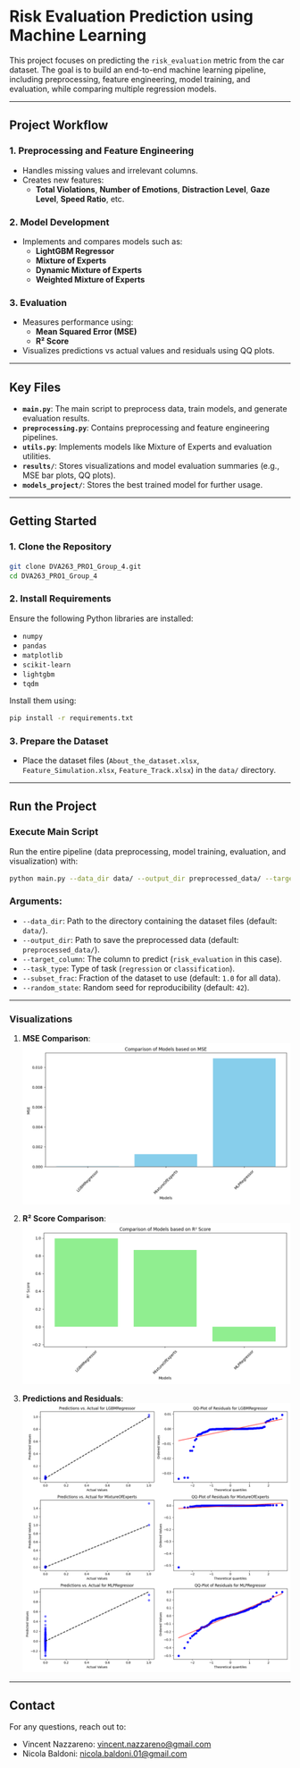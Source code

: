 # **Risk Evaluation Prediction using Machine Learning**

This project focuses on predicting the `risk_evaluation` metric from the car dataset. The goal is to build an end-to-end machine learning pipeline, including preprocessing, feature engineering, model training, and evaluation, while comparing multiple regression models.

---

## **Project Workflow**

### 1. **Preprocessing and Feature Engineering**
- Handles missing values and irrelevant columns.
- Creates new features:
  - **Total Violations**, **Number of Emotions**, **Distraction Level**, **Gaze Level**, **Speed Ratio**, etc.
  
### 2. **Model Development**
- Implements and compares models such as:
  - **LightGBM Regressor**
  - **Mixture of Experts**
  - **Dynamic Mixture of Experts**
  - **Weighted Mixture of Experts**

### 3. **Evaluation**
- Measures performance using:
  - **Mean Squared Error (MSE)**
  - **R² Score**
- Visualizes predictions vs actual values and residuals using QQ plots.

---

## **Key Files**

- **`main.py`**: The main script to preprocess data, train models, and generate evaluation results.
- **`preprocessing.py`**: Contains preprocessing and feature engineering pipelines.
- **`utils.py`**: Implements models like Mixture of Experts and evaluation utilities.
- **`results/`**: Stores visualizations and model evaluation summaries (e.g., MSE bar plots, QQ plots).
- **`models_project/`**: Stores the best trained model for further usage.

---

## **Getting Started**

### **1. Clone the Repository**
```bash
git clone DVA263_PRO1_Group_4.git
cd DVA263_PRO1_Group_4
```

### **2. Install Requirements**
Ensure the following Python libraries are installed:
- `numpy`
- `pandas`
- `matplotlib`
- `scikit-learn`
- `lightgbm`
- `tqdm`

Install them using:
```bash
pip install -r requirements.txt
```

### **3. Prepare the Dataset**
- Place the dataset files (`About_the_dataset.xlsx`, `Feature_Simulation.xlsx`, `Feature_Track.xlsx`) in the `data/` directory.

---

## **Run the Project**

### **Execute Main Script**
Run the entire pipeline (data preprocessing, model training, evaluation, and visualization) with:
```bash
python main.py --data_dir data/ --output_dir preprocessed_data/ --target_column risk_evaluation --task_type regression --subset_frac 1.0 --random_state 42
```

### **Arguments:**
- `--data_dir`: Path to the directory containing the dataset files (default: `data/`).
- `--output_dir`: Path to save the preprocessed data (default: `preprocessed_data/`).
- `--target_column`: The column to predict (`risk_evaluation` in this case).
- `--task_type`: Type of task (`regression` or `classification`).
- `--subset_frac`: Fraction of the dataset to use (default: `1.0` for all data).
- `--random_state`: Random seed for reproducibility (default: `42`).

---

### **Visualizations**

1. **MSE Comparison**:  
   ![MSE Comparison](https://github.com/VNAZZARENO/DVA263_PRO1_Group_4/blob/main/results/comparison_mse.png?raw=true)

2. **R² Score Comparison**:  
   ![R² Comparison](https://github.com/VNAZZARENO/DVA263_PRO1_Group_4/blob/main/results/comparison_r2.png?raw=true)

3. **Predictions and Residuals**:
   ![All models](https://github.com/VNAZZARENO/DVA263_PRO1_Group_4/blob/main/results/MLPRegressor_predictions_and_qqplot.png?raw=true)
   
---

## **Contact**
For any questions, reach out to:  
- Vincent Nazzareno: vincent.nazzareno@gmail.com  
- Nicola Baldoni: nicola.baldoni.01@gmail.com  
